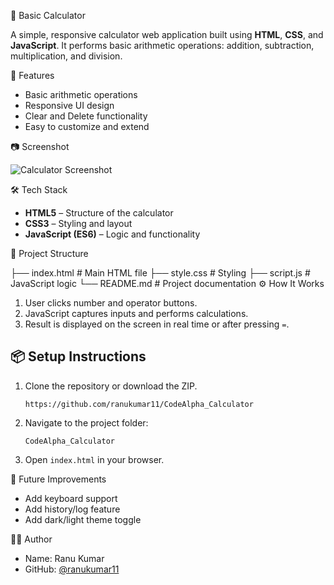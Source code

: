 🧮 Basic Calculator

A simple, responsive calculator web application built using **HTML**, **CSS**, and **JavaScript**. It performs basic arithmetic operations: addition, subtraction, multiplication, and division.

🚀 Features

- Basic arithmetic operations
- Responsive UI design
- Clear and Delete functionality
- Easy to customize and extend

📷 Screenshot

![Calculator Screenshot](calculator.PNG) 

🛠️ Tech Stack

- **HTML5** – Structure of the calculator
- **CSS3** – Styling and layout
- **JavaScript (ES6)** – Logic and functionality

 📁 Project Structure
 
├── index.html # Main HTML file
├── style.css # Styling
├── script.js # JavaScript logic
└── README.md # Project documentation
 ⚙️ How It Works

1. User clicks number and operator buttons.
2. JavaScript captures inputs and performs calculations.
3. Result is displayed on the screen in real time or after pressing `=`.

## 📦 Setup Instructions

1. Clone the repository or download the ZIP.
    ```
    https://github.com/ranukumar11/CodeAlpha_Calculator
    ```
2. Navigate to the project folder:
    ```
    CodeAlpha_Calculator
    ```
3. Open `index.html` in your browser.
   

🔧 Future Improvements

- Add keyboard support
- Add history/log feature
- Add dark/light theme toggle

👨‍💻 Author

- Name: Ranu Kumar
- GitHub: [@ranukumar11](https://github.com/ranukumar11)



